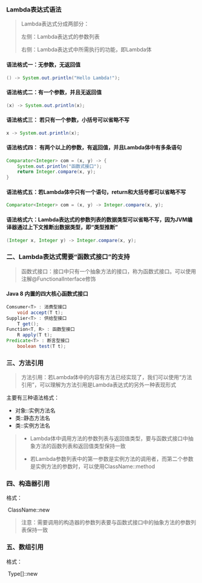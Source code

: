 ### Lambda表达式语法

> Lambda表达式分成两部分：
>
> 左侧：Lambda表达式的参数列表
>
> 右侧：Lambda表达式中所需执行的功能，即Lambda体

#### 语法格式一：无参数，无返回值

```Java
() -> System.out.println("Hello Lambda!");
```

#### 语法格式二：有一个参数，并且无返回值

```java 
(x) -> System.out.println(x);
```

#### 语法格式三： 若只有一个参数，小括号可以省略不写

```Java
x -> System.out.println(x);
```

#### 语法格式四： 有两个以上的参数，有返回值，并且Lambda体中有多条语句

```Java
Comparator<Integer> com = (x, y) -> {
    System.out.println("函数式接口");
    return Integer.compare(x, y);
}
```

#### 语法格式五：若Lambda体中只有一个语句，return和大括号都可以省略不写

```java
Comparator<Integer> com = (x, y) -> Integer.compare(x, y);
```

#### 语法格式六：Lambda表达式的参数列表的数据类型可以省略不写，因为JVM编译器通过上下文推断出数据类型，即“类型推断”

```java
(Integer x, Integer y) -> Integer.compare(x, y);
```

### 二、Lambda表达式需要“函数式接口”的支持

> 函数式接口：接口中只有一个抽象方法的接口，称为函数式接口。可以使用注解@FunctionalInterface修饰

#### Java 8 内置的四大核心函数式接口

```Java
Comsumer<T> : 消费型接口
    void accept(T t);
Supplier<T> : 供给型接口
    T get();
Function<T, R> : 函数型接口
    R apply(T t);
Predicate<T> : 断言型接口
    boolean test(T t);
```

### 三、方法引用

> 方法引用：若Lambda体中的内容有方法已经实现了，我们可以使用“方法引用”，可以理解为方法引用是Lambda表达式的另外一种表现形式

主要有三种语法格式：

* 对象::实例方法名
* 类::静态方法名
* 类::实例方法名

> * Lambda体中调用方法的参数列表与返回值类型，要与函数式接口中抽象方法的函数列表和返回值类型保持一致
>
> * 若Lambda参数列表中的第一参数是实例方法的调用者，而第二个参数是实例方法的参数时，可以使用ClassName::method

### 四、构造器引用

格式：

​	ClassName::new

> 注意：需要调用的构造器的参数列表要与函数式接口中的抽象方法的参数列表保持一致

### 五、数组引用

格式：

​	Type[]::new





